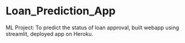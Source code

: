 # Loan_Prediction_App
ML Project: To predict the status of loan approval, built webapp using streamlit, deployed app on Heroku.
